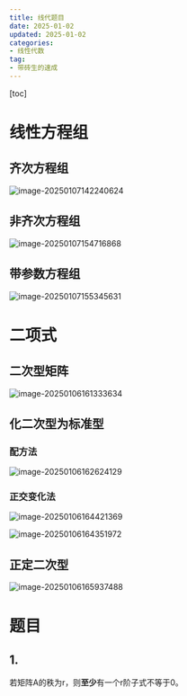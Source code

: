 ```yaml
---
title: 线代题目
date: 2025-01-02
updated: 2025-01-02
categories: 
- 线性代数
tag:
- 带砖生的速成
---
```


<!-- toc -->
[toc]
# 线性方程组

## 齐次方程组

![image-20250107142240624](https://s2.loli.net/2025/01/07/XBazdLyeUWOkEMb.png)

## 非齐次方程组

![image-20250107154716868](https://s2.loli.net/2025/01/07/LaMxD9q81Z5F7Ef.png)

## 带参数方程组

![image-20250107155345631](https://s2.loli.net/2025/01/07/fy8KlbSBdC7qzuJ.png)



# 二项式

## 二次型矩阵

![image-20250106161333634](https://s2.loli.net/2025/01/06/e1WpQtrgEcdHN57.png)

## 化二次型为标准型

### 配方法

![image-20250106162624129](https://s2.loli.net/2025/01/06/njohSHTr1a8yimU.png)

### 正交变化法

![image-20250106164421369](https://s2.loli.net/2025/01/06/EFhcswpGUI7S5Hi.png)



![image-20250106164351972](https://s2.loli.net/2025/01/06/8AgrsplqVFwvIPH.png)

## 正定二次型

![image-20250106165937488](https://s2.loli.net/2025/01/06/tW65vhXjCq38ksr.png)

# 题目

## 1.

若矩阵A的秩为r，则**至少**有一个r阶子式不等于0。

